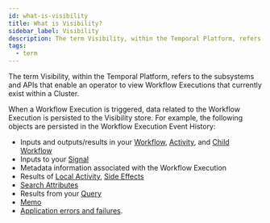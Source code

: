 ```yaml
---
id: what-is-visibility
title: What is Visibility?
sidebar_label: Visibility
description: The term Visibility, within the Temporal Platform, refers to the subsystems and APIs that enable an operator to view Workflow Executions that currently exist within a Cluster.
tags:
  - term
---
```


The term Visibility, within the Temporal Platform, refers to the subsystems and APIs that enable an operator to view Workflow Executions that currently exist within a Cluster.

When a Workflow Execution is triggered, data related to the Workflow Execution is persisted to the Visibility store.
For example, the following objects are persisted in the Workflow Execution Event History:

- Inputs and outputs/results in your [Workflow](/concepts/what-is-a-workflow-execution), [Activity](/concepts/what-is-an-activity-execution), and [Child Workflow](/concepts/what-is-a-child-workflow-execution)
- Inputs to your [Signal](/concepts/what-is-a-signal)
- Metadata information associated with the Workflow Execution
- Results of [Local Activity](/concepts/what-is-a-local-activity), [Side Effects](/concepts/what-is-a-side-effect)
- [Search Attributes](/concepts/what-is-a-search-attribute)
- Results from your [Query](/concepts/what-is-a-query)
- [Memo](/concepts/what-is-a-memo)
- [Application errors and failures](/kb/failures).
